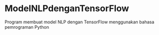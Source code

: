 # ModelNLPdenganTensorFlow
Program membuat model NLP dengan TensorFlow menggunakan bahasa pemrograman Python
